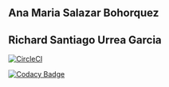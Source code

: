 ## Ana Maria Salazar Bohorquez
## Richard Santiago Urrea Garcia

[![CircleCI](https://circleci.com/gh/RichardUG/CVDSLab6.svg?style=svg)](https://app.circleci.com/pipelines/github/RichardUG/CVDSLab6)

[![Codacy Badge](https://app.codacy.com/project/badge/Grade/9ca0d497ba0b4c698a39b9b9ad669603)](https://www.codacy.com/gh/RichardUG/CVDSLab6/dashboard?utm_source=github.com&amp;utm_medium=referral&amp;utm_content=RichardUG/CVDSLab6&amp;utm_campaign=Badge_Grade)
